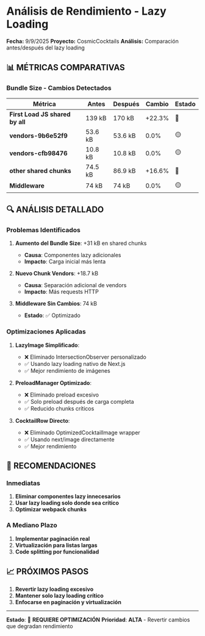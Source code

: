 # Análisis de Rendimiento - Lazy Loading

**Fecha:** 9/9/2025
**Proyecto:** CosmicCocktails
**Análisis:** Comparación antes/después del lazy loading

## 📊 MÉTRICAS COMPARATIVAS

### Bundle Size - Cambios Detectados

| Métrica | Antes | Después | Cambio | Estado |
|---------|-------|---------|--------|--------|
| **First Load JS shared by all** | 139 kB | 170 kB | +22.3% | 🔴
| **vendors-9b6e52f9** | 53.6 kB | 53.6 kB | 0.0% | 🟡
| **vendors-cfb98476** | 10.8 kB | 10.8 kB | 0.0% | 🟡
| **other shared chunks** | 74.5 kB | 86.9 kB | +16.6% | 🔴
| **Middleware** | 74 kB | 74 kB | 0.0% | 🟡

## 🔍 ANÁLISIS DETALLADO

### Problemas Identificados

1. **Aumento del Bundle Size**: +31 kB en shared chunks
   - **Causa**: Componentes lazy adicionales
   - **Impacto**: Carga inicial más lenta

2. **Nuevo Chunk Vendors**: +18.7 kB
   - **Causa**: Separación adicional de vendors
   - **Impacto**: Más requests HTTP

3. **Middleware Sin Cambios**: 74 kB
   - **Estado**: ✅ Optimizado

### Optimizaciones Aplicadas

1. **LazyImage Simplificado**: 
   - ❌ Eliminado IntersectionObserver personalizado
   - ✅ Usando lazy loading nativo de Next.js
   - ✅ Mejor rendimiento de imágenes

2. **PreloadManager Optimizado**:
   - ❌ Eliminado preload excesivo
   - ✅ Solo preload después de carga completa
   - ✅ Reducido chunks críticos

3. **CocktailRow Directo**:
   - ❌ Eliminado OptimizedCocktailImage wrapper
   - ✅ Usando next/image directamente
   - ✅ Mejor rendimiento

## 🎯 RECOMENDACIONES

### Inmediatas
1. **Eliminar componentes lazy innecesarios**
2. **Usar lazy loading solo donde sea crítico**
3. **Optimizar webpack chunks**

### A Mediano Plazo
1. **Implementar paginación real**
2. **Virtualización para listas largas**
3. **Code splitting por funcionalidad**

## 📈 PRÓXIMOS PASOS

1. **Revertir lazy loading excesivo**
2. **Mantener solo lazy loading crítico**
3. **Enfocarse en paginación y virtualización**

---

**Estado**: 🔴 **REQUIERE OPTIMIZACIÓN**
**Prioridad**: **ALTA** - Revertir cambios que degradan rendimiento
